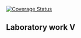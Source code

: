 [![Coverage Status](https://coveralls.io/repos/github/Rafail325/lab05hw/badge.svg?branch=main&service=github)](https://coveralls.io/github/Rafail325/lab05hw?branch=main)

## Laboratory work V
